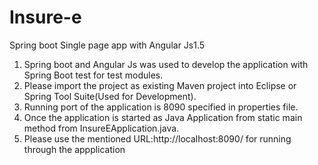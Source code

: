 # Insure-e
Spring boot Single page app with Angular Js1.5
1. Spring boot and Angular Js was used to develop the application with Spring Boot test for test modules.
2. Please import the project as existing Maven project into Eclipse or Spring Tool Suite(Used for Development).
3. Running port of the application is 8090 specified in properties file.
4. Once the application is started as Java Application from static main method from InsureEApplication.java.
5. Please use the mentioned URL:http://localhost:8090/ for running through the appplication
